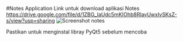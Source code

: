 #Notes Application
Link untuk download aplikasi Notes https://drive.google.com/file/d/1ZBG_IaUdc5mKIOhb8RlayUwxIvSKsZ-s/view?usp=sharing
![Screenshot notes](https://github.com/user-attachments/assets/418017f1-a6b9-4279-8b2c-03fbb4c3b8f7)

Pastikan untuk menginstal libray PyQt5 sebelum mencoba
